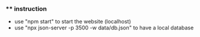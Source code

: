 ### ** instruction

- use "npm start" to start the website (localhost)
- use "npx json-server -p 3500 -w data/db.json" to have a local database